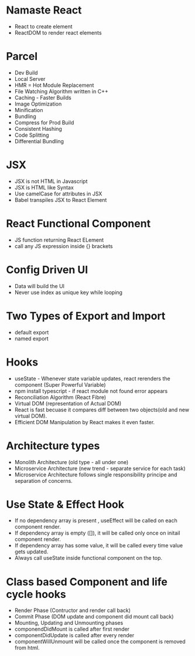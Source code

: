# Namaste React 
- React to create element
- ReactDOM to render react elements

# Parcel
- Dev Build
- Local Server
- HMR = Hot Module Replacement
- File Watching Algorithm written in C++
- Caching - Faster Builds
- Image Optimization
- Minification 
- Bundling
- Compress for Prod Build
- Consistent Hashing
- Code Splitting
- Differential Bundling

# JSX
- JSX is not HTML in Javascript
- JSX is HTML like Syntax
- Use camelCase for attributes in JSX
- Babel transpiles JSX to React Element

# React Functional Component
- JS function returning React ELement
- call any JS expression inside {} brackets

# Config Driven UI
- Data will build the UI
- Never use index as unique key while looping

# Two Types of Export and Import
- default export 
- named export

# Hooks
- useState - Whenever state variable updates, react rerenders the component (Super Powerful Variable)
- npm install typescript - if react module not found error appears
- Reconciliation Algorithm (React Fibre)
- Virtual DOM (representation of Actual DOM)
- React is fast becuase it compares diff between two objects(old and new virtual DOM).
- Efficient DOM Manipulation by React makes it even faster.

# Architecture types
- Monolith Architecture (old type - all under one)
- Microservice Architecture (new trend - separate service for each task)
- Microservice Architecture follows single responsibility principe and separation of concerns.

# Use State & Effect Hook
- If no dependency array is present , useEffect will be called on each component render.
- If dependency array is empty ([]), it will be called only once on initail component render. 
- If dependency array has some value, it will be called every time value gets updated.
- Always call useState inside functional component on the top.


# Class based Component and life cycle hooks
- Render Phase (Contructor and render call back)
- Commit Phase (DOM update and component did mount call back)
- Mounting, Updating and Unmounting phases
- componendDidMount is called after first render
- componentDidUpdate is called after every render
- componentWillUnmount will be called once the component is removed from html.
